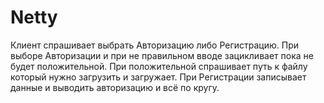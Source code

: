 # Netty
Клиент спрашивает выбрать Авторизацию либо Регистрацию.
При выборе Авторизации и при не правильном вводе зацикливает пока не будет положительной.
При положительной спрашивает путь к файлу который нужно загрузить и загружает.
При Регистрации записывает данные и выводить авторизацию и всё по кругу.

